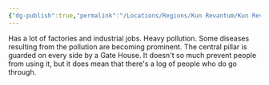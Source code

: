 ```yaml
---
{"dg-publish":true,"permalink":"/Locations/Regions/Kun Revantum/Kun Revantum Settlements/Revantum Nova/Lower Ring/Lower Ring/"}
---
```


Has a lot of factories and industrial jobs. Heavy pollution.
	Some diseases resulting from the pollution are becoming prominent.
The central pillar is guarded on every side by a Gate House. It doesn't so much prevent people from using it, but it does mean that there's a log of people who do go through.
